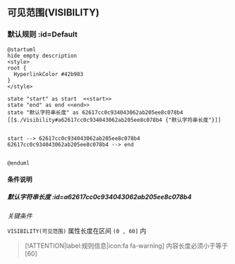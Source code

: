 ## 可见范围(VISIBILITY) <!-- {docsify-ignore-all} -->

   

### 默认规则 :id=Default

```plantuml
@startuml
hide empty description
<style>
root {
  HyperlinkColor #42b983
}
</style>

state "start" as start  <<start>>
state "end" as end <<end>>
state "默认字符串长度" as 62617cc0c934043062ab205ee8c078b4 [[$./Visibility#a62617cc0c934043062ab205ee8c078b4 {"默认字符串长度"}]]


start --> 62617cc0c934043062ab205ee8c078b4 
62617cc0c934043062ab205ee8c078b4 --> end 


@enduml
```

#### 条件说明

##### 默认字符串长度 :id=a62617cc0c934043062ab205ee8c078b4


*关键条件*


`VISIBILITY(可见范围)` 属性长度在区间 `(0 , 60]` 内

> [!ATTENTION|label:规则信息|icon:fa fa-warning]
> 内容长度必须小于等于[60]







